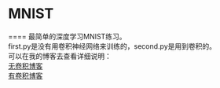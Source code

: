 # MNIST
====
最简单的深度学习MNIST练习。<br>
  first.py是没有用卷积神经网络来训练的，second.py是用到卷积的。<br>
  可以在我的博客去查看详细说明：<br>
  [无卷积博客](https://blog.csdn.net/scopperil/article/details/80255061)<br>
  [有卷积博客](https://blog.csdn.net/scopperil/article/details/80265219)
